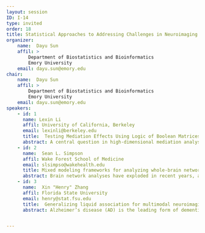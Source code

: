 ```yaml
---
layout: session
ID: I-14
type: invited
order: 18
title: Statistical Approaches to Addressing Challenges in Neuroimaging Research
organizer:
    name:  Dayu Sun
    affil: >
        Department of Biostatistics and Bioinformatics 
        Emory University
    email: dayu.sun@emory.edu 
chair:
    name:  Dayu Sun
    affil: >
        Department of Biostatistics and Bioinformatics 
        Emory University
    email: dayu.sun@emory.edu 
speakers:
    - id: 1
      name: Lexin Li
      affil: University of California, Berkeley
      email: lexinli@berkeley.edu 
      title:  Testing Mediation Effects Using Logic of Boolean Matrices with Applications in Neuroimaging Mediation Analysis
      abstract: A central question in high-dimensional mediation analysis is to infer the significance of individual mediators. The main challenge is that the total number of potential paths that go through any mediator is super-exponential in the number of mediators. Most existing mediation inference solutions either explicitly impose that the mediators are conditionally independent given the exposure, or ignore any potential directed paths among the mediators. In this talk, we present a new hypothesis testing procedure to evaluate individual mediation effects, while taking into account potential interactions among the mediators. Our key idea is to construct the test statistic using the logic of Boolean matrices, which enables us to establish the proper limiting distribution under the null hypothesis. We further employ screening, data splitting, and decorrelated estimation to reduce the bias and increase the power of the test. We show that our test can control both the size and false discovery rate asymptotically, and the power of the test approaches one, while allowing the number of mediators to diverge to infinity with the sample size. We illustrate our method with two applications in neuroimaging-based mediation analysis for Alzheimer's disease.
    - id: 2
      name:  Sean L. Simpson
      affil: Wake Forest School of Medicine
      email: slsimpso@wakehealth.edu
      title: Mixed modeling frameworks for analyzing whole-brain network data
      abstract: Brain network analyses have exploded in recent years, and hold great potential in helping us understand normal and abnormal brain function. Network science approaches have facilitated these analyses and our understanding of how the brain is structurally and functionally organized. However, the development of statistical methods that allow relating this organization to health outcomes has lagged behind. We have attempted to address this need by developing mixed-modeling frameworks that allow relating system-level properties of brain networks to outcomes of interest. These frameworks serve as a synergistic fusion of multivariate statistical approaches with network science, providing a needed analytic foundation for whole-brain network data. Here we delineate these approaches that have been developed for single-task, multitask, and dynamic brain network data. 
    - id: 3
      name:  Xin "Henry" Zhang
      affil: Florida State University
      email: henry@stat.fsu.edu
      title:  Generalizing liquid association for multimodal neuroimaging 
      abstract: Alzheimer’s disease (AD) is the leading form of dementia, and the number of affected people is drastically increasing along with aging of the worldwide population. A key question of AD research is to understand the spatial associative patterns between two pathological proteins, amyloid-beta and tau, as the subject’s age varies. The problem can be formulated as studying the associations of two sets of random variables conditional on the third set of random variables, a topic that has received relatively little attention in the statistics literature, but is crucial for multimodal neuroimaging analysis in general. In this article, motivated by a multimodal positron emission tomography (PET) study for AD, we extend the notion of liquid association of K.C. Li (2002) from the univariate setting to the multivariate and high-dimensional setting. We propose a novel generalized liquid association analysis approach, which offers a new and unique angle to study associations among three sets of random variables. We establish a population dimension reduction model, transform the problem to sparse Tucker decomposition of a three-way tensor, and develop a higher-order singular value decomposition estimation algorithm. We derive the non-asymptotic error bound and asymptotic consistency of the proposed estimator, while allowing the variable dimensions to be larger than and diverge with the sample size. We analyze the motivating multimodal PET dataset, and identify important brain regions that exhibit the most contrastive associations as age varies. We further complement the data analysis with additional simulations to demonstrate the efficacy of the proposed method. 


---
```

